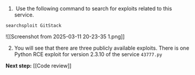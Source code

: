 1.  Use the following  command to search for exploits related to this service.  

```
searchsploit GitStack
```

![[Screenshot from 2025-03-11 20-23-35 1.png]]

2. You will see that there are three publicly available exploits. There is one Python RCE exploit for version 2.3.10 of the service   `43777.py`



**Next step:** [[Code review]]